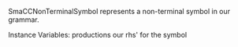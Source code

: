 SmaCCNonTerminalSymbol represents a non-terminal symbol in our grammar.

Instance Variables:
	productions	<SequenceableCollection of: SmaCCRHS>	our rhs' for the symbol